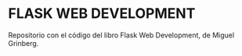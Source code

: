 # FLASK WEB DEVELOPMENT

Repositorio con el código del libro Flask Web Development, de Miguel Grinberg.